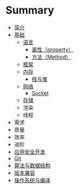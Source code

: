# Summary

* [简介](README.md)
* [基础](chapter1.md)
  * [语言](chapter1/yu-yan.md)
    * [属性（property）](chapter1/yu-yan/shu-xing-zi-duan.md)
    * [方法（Method）](fang-fa-ff08-method.md)
  * [框架](chapter1/kuang-jia.md)
  * [内存](chapter1/nei-cun.md)
    * [栈与堆](zhan-yu-dui.md)
  * [网络](chapter1/wang-luo.md)
    * [Socket](chapter1/wang-luo/socket.md)
  * [存储](chapter1/cun-chu.md)
  * 渲染
  * 线程
* 需求
* 质量
* 效率
* 进阶
* [应用安全开发](ying-yong-kai-fa-an-quan.md)
* [Git](git.md)
* [算法与数据结构](suan-fa-yu-shu-ju-jie-gou.md)
* [版本兼容](ban-ben-jian-rong.md)
* [操作系统与编译](cao-zuo-xi-tong-yu-bian-yi.md)

